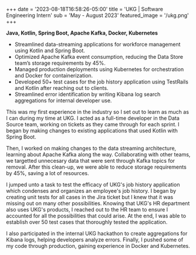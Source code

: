 +++
date = '2023-08-18T16:58:26-05:00'
title = 'UKG | Software Engineering Intern'
sub = 'May - August 2023'
featured_image = '/ukg.png'
+++

**Java, Kotlin, Spring Boot, Apache Kafka, Docker, Kubernetes**

* Streamlined data-streaming applications for workforce management using Kotlin and Spring Boot.
* Optimized Apache Kafka event consumption, reducing the Data Store team’s storage requirements by 45%.
* Managed production deployments using Kubernetes for orchestration and Docker for containerization.
* Developed 50+ test cases for the job history application using TestRails and Kotlin after reaching out to clients.
* Streamlined error identification by writing Kibana log search aggregations for internal developer use.

This was my first experience in the industry so I set out to learn as much as I can during my time at UKG. I acted as a full-time developer in the Data Source team, working on tickets as they came through for each sprint. I began by making changes to existing applications that used Kotlin with Spring Boot. 

Then, I worked on making changes to the data streaming architecture, learning about Apache Kafka along the way. Collaborating with other teams, we targetted unnecesary data that were sent through Kafka topics for removal. After this clean-up, we were able to reduce storage requirements by 45%, saving a lot of resources.

I jumped unto a task to test the efficacy of UKG's job history application which condenses and organizes an employee's job history. I began by creating unit tests for all cases in the Jira ticket but I knew that it was missing out on many other possibilities. Knowing that UKG's HR department also uses UKG's products, I reached out to the HR team to ensure I accounted for all the possibilities that could arise. At the end, I was able to establish over 50 test cases that thoroughly tested the application.

I also participated in the internal UKG hackathon to create aggregations for Kibana logs, helping developers analyze errors. Finally, I pushed some of my code through production, gaining experience in Docker and Kubernetes.